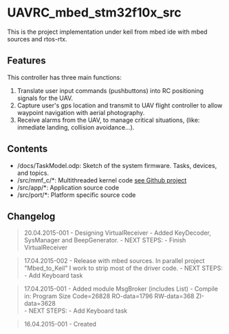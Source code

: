 # UAVRC_mbed_stm32f10x_src
This is the project implementation under keil from mbed ide with mbed sources and rtos-rtx.

## Features
This controller has three main functions:

1. Translate user input commands (pushbuttons) into RC positioning signals for the UAV.
2. Capture user's gps location and transmit to UAV flight controller to allow waypoint navigation with aerial photography.
3. Receive alarms from the UAV, to manage critical situations, (like: inmediate landing, collision avoidance...).

## Contents
- /docs/TaskModel.odp: Sketch of the system firmware. Tasks, devices, and topics.
- /src/mmf_c/*: Multithreaded kernel code [see Github project](https://github.com/raulMrello/MMF_C)
- /src/app/*: Application source code
- /src/port/*: Platform specific source code

## Changelog

> 20.04.2015-001 
	- Designing VirtualReceiver
	- Added KeyDecoder, SysManager and BeepGenerator.
	- NEXT STEPS:
		- Finish VirtualReceiver

> 17.04.2015-002 
	- Release with mbed sources. In parallel project "Mbed_to_Keil" I work to strip most of the driver code.
	- NEXT STEPS:
		- Add  Keyboard task

> 17.04.2015-001
	- Added module MsgBroker (includes List)
	- Compile in: Program Size Code=26828 RO-data=1796 RW-data=368 ZI-data=3628  
	- NEXT STEPS:
		- Add  Keyboard task		

> 16.04.2015-001
	- Created